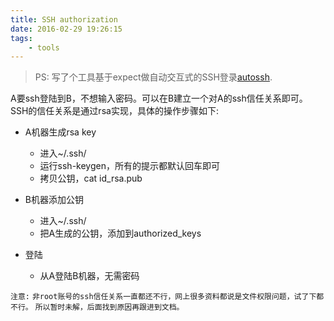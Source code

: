 ```yaml
---
title: SSH authorization
date: 2016-02-29 19:26:15
tags: 
    - tools
---
```



> PS: 写了个工具基于expect做自动交互式的SSH登录[autossh](https://github.com/anticpp/autossh).

A要ssh登陆到B，不想输入密码。可以在B建立一个对A的ssh信任关系即可。
SSH的信任关系是通过rsa实现，具体的操作步骤如下:

- A机器生成rsa key
  + 进入~/.ssh/
  + 运行ssh-keygen，所有的提示都默认回车即可
  + 拷贝公钥，cat id_rsa.pub

- B机器添加公钥
  + 进入~/.ssh/
  + 把A生成的公钥，添加到authorized_keys

- 登陆
  + 从A登陆B机器，无需密码


`注意:`
`非root账号的ssh信任关系一直都还不行，网上很多资料都说是文件权限问题，试了下都不行。`
`所以暂时未解，后面找到原因再跟进到文档。`

